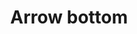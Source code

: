 ---
title: Arrow bottom
tags:
icon: arrow-bottom
svg: '<svg xmlns="http://www.w3.org/2000/svg" width="24" height="24" fill="none" viewBox="0 0 24 24" stroke-width="1.5" stroke-linecap="round" stroke-linejoin="round" stroke="currentColor"><path d="M12 4.5v15m0 0-6-5.625m6 5.625 6-5.625"/></svg>'
---